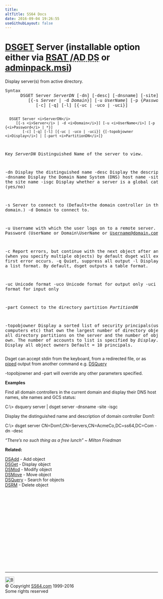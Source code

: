 ```yaml
---
title:
altTitle: SS64 Docs
date: 2016-09-04 19:26:55
useGithubLayout: false
---
```

<!-- #BeginLibraryItem "/Library/head_nt.lbi" --><!-- #EndLibraryItem --><h1><a href="dsget.html">DSGET</a> Server (installable option either via <abbr title="Remote Server Administrative Tools / Active Directory Domain Services"><a href="../links/windows.html">RSAT</a> /AD DS</abbr> or <a href="../links/windows.html">adminpack.msi</a>)</h1>
<p>Display server(s) from active directory.</p>
<pre>Syntax
      DSGET Server <i>ServerDN</i> [-dn] [-desc] [-dnsname] [-site] [-isgc]
         [{-s <i>Server</i> | -d <i>Domain</i>}] [-u <i>UserName</i>] [-p {<i>Password</i> | *}]
            [-c] [-q] [-l] [{-uc | -uco | -uci}]  

      DSGET Server <i>ServerDN</i> 
         [{-s <i>Server</i> | -d <i>Domain</i>}] [-u <i>UserName</i>] [-p {<i>Password</i> | *}]
            [-c] [-q] [-l] [{-uc | -uco | -uci}] {[-topobjowner <i>Display</i>] | [-part <i>PartitionDN</i>]}

Key
   <i>ServerDN</i>  Distinguished Name of the server to view.

   -dn      Display the distinguished name
   -desc    Display the description
   -dnsname Display the Domain Name System (DNS) host name
   -site    Display the site name
   -isgc    Display whether a server is a global catalog server (yes/no)

   -s       Server to connect to (Default=the domain controller in the logon domain.)
   -d       Domain to connect to.

   -u       Username with which the user logs on to a remote server. 
   -p       Password     (UserName or Domain\UserName or Username@domain.com)

   -c       Report errors, but continue with the next object after any error (when you specify multiple objects)
            by default dsget will exit when the first error occurs.
   -q       Quiet, suppress all output
   -l       Display entries in a list format. By default, dsget outputs a table format.

   -uc      Unicode format
   -uco     Unicode format for output only
   -uci     Unicode format for input only

   -part    Connect to the directory partition <i>PartitionDN</i>

 -topobjowner Display a sorted list of security principals(users, computers etc)
            that own the largest number of directory objects across all directory
            partitions on the server and the number of objects they own.
            The number of accounts to list is specified by <i>Display</i>.
            0 = Display all object owners
            Default = 10 principals.</pre>
<p>Dsget can accept <span class="code">stdin</span> from the keyboard, from a redirected file, or as <a href="syntax-redirection.html">piped</a> output from another command e.g. <a href="dsquery.html">DSQuery</a></p>
<p><span class="code">-topobjowner</span> and <span class="code">-part</span> will override any other parameters specified.</p>
<p><b>Examples</b></p>
<p>Find all domain controllers in the current domain and display their DNS host names,  site names and GCS status:</p>
<p class="code">C:\&gt; dsquery server  | dsget server -dnsname -site -isgc</p>
<p>Display the distinguished name and description of  domain controller Dom1:</p>
<p class="code">C:\&gt; dsget server CN=Dom1,CN=Servers,CN=AcmeCo,DC=ss64,DC=Com -dn -desc </p>
<p class="quote"><i>“There’s no such thing as a free lunch”  ~ Milton Friedman</i></p>
<p><b> Related:</b></p>
<p><a href="dsadd.html">DSAdd</a> - Add object<br>
<a href="dsget.html">DSGet</a> - Display object <br>
<a href="dsmod.html">DSMod</a> - Modify object<br>
<a href="dsmove.html">DSMove</a> - Move object<br>
<a href="dsquery.html">DSQuery</a> - Search for objects <br>
<a href="dsrm.html">DSRM</a> - Delete object</p><!-- #BeginLibraryItem "/Library/foot_nt.lbi" --><p>
<!-- windows300 -->
<ins class="adsbygoogle" style="display:inline-block;width:300px;height:250px" data-ad-client="ca-pub-6140977852749469" data-ad-slot="7649547908"></ins>
<script>
(adsbygoogle = window.adsbygoogle || []).push({});
</script></p>
<hr>
<div id="bl" class="footer"><a href="dsget-server.html#"><img src="../images/top.png" width="30" height="22" alt="Back to the Top"></a></div>
<div id="br" class="footer, tagline">© Copyright <a href="http://ss64.com/">SS64.com</a> 1999-2016<br>
Some rights reserved</div><!-- #EndLibraryItem -->

